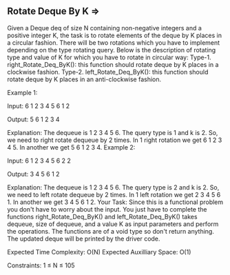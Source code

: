 Rotate Deque By K  =>
-----------------  


Given a Deque deq of size N containing non-negative integers and a positive integer K, the task is to rotate elements of the deque by K places in a circular fashion. There will be two rotations which you have to implement depending on the type rotating query. Below is the description of rotating type and value of K for which you have to rotate in circular way:
Type-1. right_Rotate_Deq_ByK(): this function should rotate deque by K places in a clockwise fashion.
Type-2. left_Rotate_Deq_ByK(): this function should rotate deque by K places in an anti-clockwise fashion.

Example 1:

Input:
6
1 2 3 4 5 6
1 2

Output: 
5 6 1 2 3 4 

Explanation: 
The dequeue is 1 2 3 4 5 6. 
The query type is 1 and k is 2. So, we 
need to right rotate dequeue by 2 times. 
In 1 right rotation we get 6 1 2 3 4 5. 
In another we get 5 6 1 2 3 4.
Example 2:

Input: 
6
1 2 3 4 5 6 
2 2 

Output: 
3 4 5 6 1 2 

Explanation: 
The dequeue is 1 2 3 4 5 6. 
The query type is 2 and k is 2. So, we 
need to left rotate dequeue by 2 times. 
In 1 left rotation we get 2 3 4 5 6 1. 
In another we get 3 4 5 6 1 2.
Your Task:
Since this is a functional problem you don't have to worry about the input. You just have to complete the functions right_Rotate_Deq_ByK() and left_Rotate_Deq_ByK() takes dequeue, size of dequeue, and a value K as input parameters and perform the operations. The functions are of a void type so don't return anything. The updated deque will be printed by the driver code.

Expected Time Complexity: O(N)
Expected Auxilliary Space: O(1)

Constraints:
1 ≤ N ≤ 105

